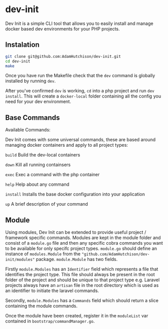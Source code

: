 # dev-init

Dev Init is a simple CLI tool that allows you to easily install and manage docker based dev environments for your PHP projects.

## Instalation

```bash
git clone git@github.com:AdamHutchison/dev-init.git
cd dev-init
make
```
Once you have run the Makefile check that the `dev` command is globally installed by running `dev`.

After you've confirmed `dev` is working, `cd` into a php project and run `dev install`. This will create a `docker-local` folder containing all the config you need for your dev environment.

## Base Commands

Available Commands:

Dev Init comes with some universal commands, these are based around managing docker containers and apply to all project types:

`build`       Build the dev-local containers

`down`        Kill all running containsers

`exec`        Exec a command with the php container

`help`        Help about any command

`install`     Installs the base docker configuration into your application

`up`         A brief description of your command

## Module

Using modules, Dev Init can be extended to provide useful project / framework specific commands. Modules are kept in the module folder and consist of a `module.go` file and then any specific cobra commands you want to be available for only specifc project types. `module.go` should define an instance of `modules.Module` from the `"github.com/AdamHutchison/dev-init/modules"` package. `module.Module` has two fields.


Firstly `module.Modules` has an `Identifier` field which represents a file that identifies the project type. This file should always be present in the root folder of the project and should be unique to that project type e.g. Laravel projects always have an `artisan` file in the root directory which is used as an identifier to initiate the laravel commands. 


Secondly, `module.Modules` has a `Commands` field which should return a slice containing the module commands.


Once the module have been created, register it in the `moduleList` var contained in `bootstrap/commandManager.go`.
